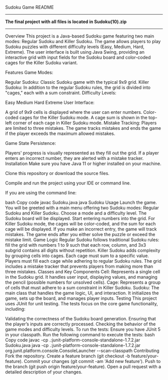 Sudoku Game README

*****************************************************************
**The final project with all files is located in Sudoku(10).zip**
*****************************************************************

Overview
This project is a Java-based Sudoku game featuring two main modes: Regular Sudoku and Killer Sudoku. The game allows players to play Sudoku puzzles with different difficulty levels (Easy, Medium, Hard, Extreme). The user interface is built using Java Swing, providing an interactive grid with input fields for the Sudoku board and color-coded cages for the Killer Sudoku variant.

Features
Game Modes:

Regular Sudoku: Classic Sudoku game with the typical 9x9 grid.
Killer Sudoku: In addition to the regular Sudoku rules, the grid is divided into "cages," each with a sum constraint.
Difficulty Levels:

Easy
Medium
Hard
Extreme
User Interface:

A grid of 9x9 cells is displayed where the user can enter numbers.
Color-coded cages for the Killer Sudoku mode.
A cage sum is shown in the top-left corner of each cage in Killer Sudoku mode.
Mistake Tracking: Players are limited to three mistakes. The game tracks mistakes and ends the game if the player exceeds the maximum allowed mistakes.

Game State Persistence:

Players' progress is visually represented as they fill out the grid.
If a player enters an incorrect number, they are alerted with a mistake tracker.
Installation
Make sure you have Java 11 or higher installed on your machine.

Clone this repository or download the source files.

Compile and run the project using your IDE or command line.

If you are using the command line:

bash
Copy code
javac Sudoku.java
java Sudoku
Usage
Launch the game. You will be greeted with a main menu offering two Sudoku modes: Regular Sudoku and Killer Sudoku.
Choose a mode and a difficulty level.
The Sudoku board will be displayed. Start entering numbers into the grid.
For Killer Sudoku mode, the cages will be color-coded, and the sum for each cage will be displayed.
If you make an incorrect entry, the game will track mistakes.
The game ends after you either solve the puzzle or exceed the mistake limit.
Game Logic
Regular Sudoku follows traditional Sudoku rules: fill the grid with numbers 1 to 9 such that each row, column, and 3x3 subgrid contains all digits without repetition.
Killer Sudoku adds complexity by grouping cells into cages. Each cage must sum to a specific value. Players must fill each cage while adhering to regular Sudoku rules.
The grid includes a mistake tracker that prevents players from making more than three mistakes.
Classes and Key Components
Cell: Represents a single cell in the Sudoku grid. It handles user input, displaying values, and managing the pencil (possible numbers for unsolved cells).
Cage: Represents a group of cells that must adhere to a sum constraint in Killer Sudoku.
Sudoku: The main class that handles the game logic, UI, and interaction. It initializes the game, sets up the board, and manages player inputs.
Testing
This project uses JUnit for unit testing. The tests focus on the core game functionality, including:

Validating the correctness of the Sudoku board generation.
Ensuring that the player’s inputs are correctly processed.
Checking the behavior of the game modes and difficulty levels.
To run the tests:
Ensure you have JUnit 5 in your classpath.
Run the following command to execute the tests:
bash
Copy code
javac -cp .:junit-platform-console-standalone-1.7.2.jar Sudoku.java
java -cp .:junit-platform-console-standalone-1.7.2.jar org.junit.platform.console.ConsoleLauncher --scan-classpath
Contributing
Fork the repository.
Create a feature branch (git checkout -b feature/your-feature).
Commit your changes (git commit -am 'Add new feature').
Push to the branch (git push origin feature/your-feature).
Open a pull request with a detailed description of your changes.
